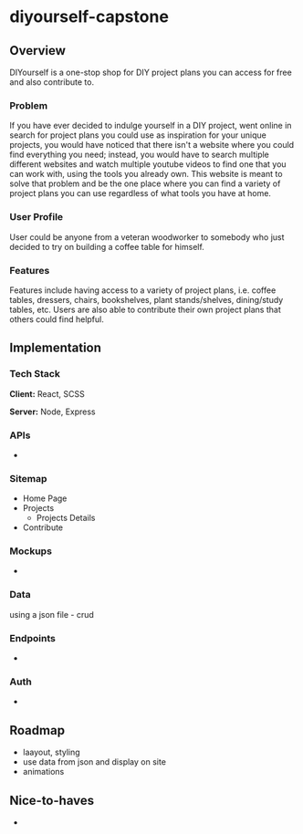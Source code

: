 # diyourself-capstone

## Overview

DIYourself is a one-stop shop for DIY project plans you can access for free and also contribute to.

### Problem

If you have ever decided to indulge yourself in a DIY project, went online in search for project plans you could use as inspiration for your unique projects, you would have noticed that there isn't a website where you could find everything you need; instead, you would have to search multiple different websites and watch multiple youtube videos to find one that you can work with, using the tools you already own.
This website is meant to solve that problem and be the one place where you can find a variety of project plans you can use regardless of what tools you have at home.

### User Profile

User could be anyone from a veteran woodworker to somebody who just decided to try on building a coffee table for himself.

### Features

Features include having access to a variety of project plans, i.e. coffee tables, dressers, chairs, bookshelves, plant stands/shelves, dining/study tables, etc.
Users are also able to contribute their own project plans that others could find helpful.

## Implementation

### Tech Stack

**Client:** React, SCSS

**Server:** Node, Express

### APIs

-

### Sitemap

- Home Page
- Projects
  - Projects Details
- Contribute

### Mockups

-

### Data

using a json file - crud

### Endpoints

-

### Auth

-

## Roadmap

- laayout, styling
- use data from json and display on site
- animations

## Nice-to-haves

-
